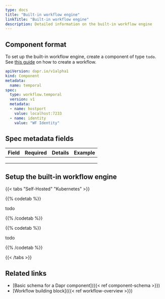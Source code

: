 ```yaml
---
type: docs
title: "Built-in workflow engine"
linkTitle: "Built-in workflow engine"
description: Detailed information on the built-in workflow engine
---
```


## Component format

To set up the built-in workflow engine, create a component of type `todo`. See [this guide](todo) on how to create a workflow.

```yaml
apiVersion: dapr.io/v1alpha1
kind: Component
metadata:
  name: temporal
spec:
  type: workflow.temporal
  version: v1
  metadata:
  - name: hostport
    value: localhost:7233
  - name: identity
    value: "WF Identity"
```

## Spec metadata fields

| Field | Required | Details | Example |
|-------|:--------:|---------|---------|
|       |          |         |         | 
|       |          |         |         | 
|       |          |         |         | 

## Setup the built-in workflow engine

{{< tabs "Self-Hosted" "Kubernetes" >}}

{{% codetab %}}

todo

{{% /codetab %}}

{{% codetab %}}

todo 

{{% /codetab %}}

{{< /tabs >}}


## Related links
- [Basic schema for a Dapr component]({{< ref component-schema >}})
- [Workflow building block]({{< ref workflow-overview >}})
